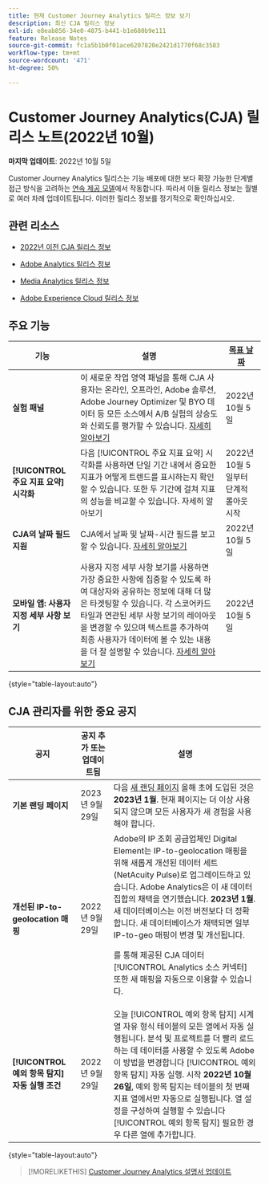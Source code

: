 ```yaml
---
title: 현재 Customer Journey Analytics 릴리스 정보 보기
description: 최신 CJA 릴리스 정보
exl-id: e8eab856-34e0-4875-b441-b1e680b9e111
feature: Release Notes
source-git-commit: fc1a5b1b0f01ace6207820e2421d1770f68c3583
workflow-type: tm+mt
source-wordcount: '471'
ht-degree: 50%

---
```


# Customer Journey Analytics(CJA) 릴리스 노트(2022년 10월)

**마지막 업데이트**: 2022년 10월 5일

Customer Journey Analytics 릴리스는 기능 배포에 대한 보다 확장 가능한 단계별 접근 방식을 고려하는 [연속 제공 모델](releases.md)에서 작동합니다. 따라서 이들 릴리스 정보는 월별로 여러 차례 업데이트됩니다. 이러한 릴리스 정보를 정기적으로 확인하십시오.

## 관련 리소스

* [2022년 이전 CJA 릴리스 정보](/help/release-notes/2022.md)

* [Adobe Analytics 릴리스 정보](https://experienceleague.adobe.com/docs/analytics/release-notes/latest.html?lang=ko)

* [Media Analytics 릴리스 정보](https://experienceleague.adobe.com/docs/media-analytics/using/additional-resources/release-notes.html)

* [Adobe Experience Cloud 릴리스 정보](https://experienceleague.adobe.com/docs/release-notes/experience-cloud/current.html)

## 주요 기능

| 기능 | 설명 | [목표 날짜](/help/release-notes/releases.md) |
| ----------- | ---------- | ----- |
| **실험 패널** | 이 새로운 작업 영역 패널을 통해 CJA 사용자는 온라인, 오프라인, Adobe 솔루션, Adobe Journey Optimizer 및 BYO 데이터 등 모든 소스에서 A/B 실험의 상승도와 신뢰도를 평가할 수 있습니다. [자세히 알아보기](/help/analysis-workspace/c-panels/experimentation.md) | 2022년 10월 5일 |
| **[!UICONTROL 주요 지표 요약] 시각화** | 다음 [!UICONTROL 주요 지표 요약] 시각화를 사용하면 단일 기간 내에서 중요한 지표가 어떻게 트렌드를 표시하는지 확인할 수 있습니다. 또한 두 기간에 걸쳐 지표의 성능을 비교할 수 있습니다. 자세히 알아보기 | 2022년 10월 5일부터 단계적 롤아웃 시작 |
| **CJA의 날짜 필드 지원** | CJA에서 날짜 및 날짜-시간 필드를 보고할 수 있습니다. [자세히 알아보기](/help/data-views/data-views-usecases.md#date) | 2022년 10월 5일 |
| **모바일 앱: 사용자 지정 세부 사항 보기** | 사용자 지정 세부 사항 보기를 사용하면 가장 중요한 사항에 집중할 수 있도록 하여 대상자와 공유하는 정보에 대해 더 많은 타겟팅할 수 있습니다. 각 스코어카드 타일과 연관된 세부 사항 보기의 레이아웃을 변경할 수 있으며 텍스트를 추가하여 최종 사용자가 데이터에 볼 수 있는 내용을 더 잘 설명할 수 있습니다. [자세히 알아보기](https://experienceleague.adobe.com/docs/analytics-platform/using/cja-dashboards/create-scorecard.html?lang=ko) | 2022년 10월 5일 |

{style=&quot;table-layout:auto&quot;}

## CJA 관리자를 위한 중요 공지

| 공지 | 공지 추가 또는 업데이트됨 | 설명 |
| --- | --- | --- |
| **기본 랜딩 페이지** | 2023년 9월 29일 | 다음 [새 랜딩 페이지](/help/getting-started/landing.md) 올해 초에 도입된 것은 **2023년 1월**. 현재 페이지는 더 이상 사용되지 않으며 모든 사용자가 새 경험을 사용해야 합니다. |
| **개선된 IP-to-geolocation 매핑** | 2022년 9월 29일 | Adobe의 IP 조회 공급업체인 Digital Element는 IP-to-geolocation 매핑을 위해 새롭게 개선된 데이터 세트(NetAcuity Pulse)로 업그레이드하고 있습니다. Adobe Analytics은 이 새 데이터 집합의 채택을 연기했습니다. **2023년 1월**. 새 데이터베이스는 이전 버전보다 더 정확합니다. 새 데이터베이스가 채택되면 일부 IP-to-geo 매핑이 변경 및 개선됩니다.<p> 를 통해 제공된 CJA 데이터 [!UICONTROL Analytics 소스 커넥터] 또한 새 매핑을 자동으로 이용할 수 있습니다. |
| **[!UICONTROL 예외 항목 탐지] 자동 실행 조건** | 2022년 9월 29일 | 오늘 [!UICONTROL 예외 항목 탐지] 시계열 자유 형식 테이블의 모든 열에서 자동 실행됩니다. 분석 및 프로젝트를 더 빨리 로드하는 데 데이터를 사용할 수 있도록 Adobe이 방법을 변경합니다 [!UICONTROL 예외 항목 탐지] 자동 실행. 시작 **2022년 10월 26일**, 예외 항목 탐지는 테이블의 첫 번째 지표 열에서만 자동으로 실행됩니다. 열 설정을 구성하여 실행할 수 있습니다 [!UICONTROL 예외 항목 탐지] 필요한 경우 다른 열에 추가합니다. |

{style=&quot;table-layout:auto&quot;}

>[!MORELIKETHIS]
>[Customer Journey Analytics 설명서 업데이트](/help/release-notes/doc-changes.md)
